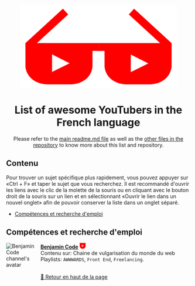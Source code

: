 <div align="center">
	<div>
		<img width="428" src="../media/logo.svg" alt="Awesome YouTubers logo">
	</div>
  	<h1>
    		List of awesome YouTubers in the French language
  	</h1>
	<p>Please refer to the <a href="https://github.com/JoseDeFreitas/awesome-youtubers/blob/main/readme.md">main readme.md file</a> as well as the <a href="https://github.com/JoseDeFreitas/awesome-youtubers">other files in the repository</a> to know more about this list and repository.</p>
</div>

## Contenu

Pour trouver un sujet spécifique plus rapidement, vous pouvez appuyer sur «Ctrl + F» et taper le sujet que vous recherchez.
Il est recommandé d'ouvrir les liens avec le clic de la molette de la souris ou en cliquant avec le bouton droit de la souris sur un lien et en sélectionnant «Ouvrir le lien dans un nouvel onglet» afin de pouvoir conserver la liste dans un onglet séparé.
- [Compétences et recherche d'emploi](#competences-et-recherche-demploi)

## Compétences et recherche d'emploi

[<img align="left" height="94px" width="94px" alt="Benjamin Code channel's avatar" src="https://yt3.ggpht.com/a/AATXAJxQ3OKQ1KaMRIw4g29qkcpz2pC8JTop-9pyXhaY5Q=s88-c-k-c0x00ffffff-no-rj"/>](https://www.youtube.com/c/BenjaminCode/)

[**Benjamin Code**](https://www.youtube.com/c/BenjaminCode/) [<img height="16px" width="16px" alt="Badge for youtubers that upload videos weekly" src="../media/badge-weekly.svg" title="Sube videos semanales"/>](badges.md#weekly-video-upload) \
Contenu sur: Chaine de vulgarisation du monde du web \
Playlists: `AWWWARDS`, `Front End`, `Freelancing`. \
<br/>

[🔼 Retour en haut de la page](#Contenu)
